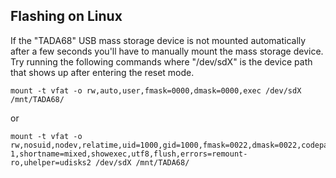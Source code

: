 ## Flashing on Linux

If the "TADA68" USB mass storage device is not mounted automatically 
after a few seconds 
you'll have to manually mount the mass storage device.
Try running the following commands where "/dev/sdX" is the device path
that shows up after entering the reset mode.

```
mount -t vfat -o rw,auto,user,fmask=0000,dmask=0000,exec /dev/sdX /mnt/TADA68/
```

or

```
mount -t vfat -o rw,nosuid,nodev,relatime,uid=1000,gid=1000,fmask=0022,dmask=0022,codepage=437,iocharset=iso8859-1,shortname=mixed,showexec,utf8,flush,errors=remount-ro,uhelper=udisks2 /dev/sdX /mnt/TADA68/
```
